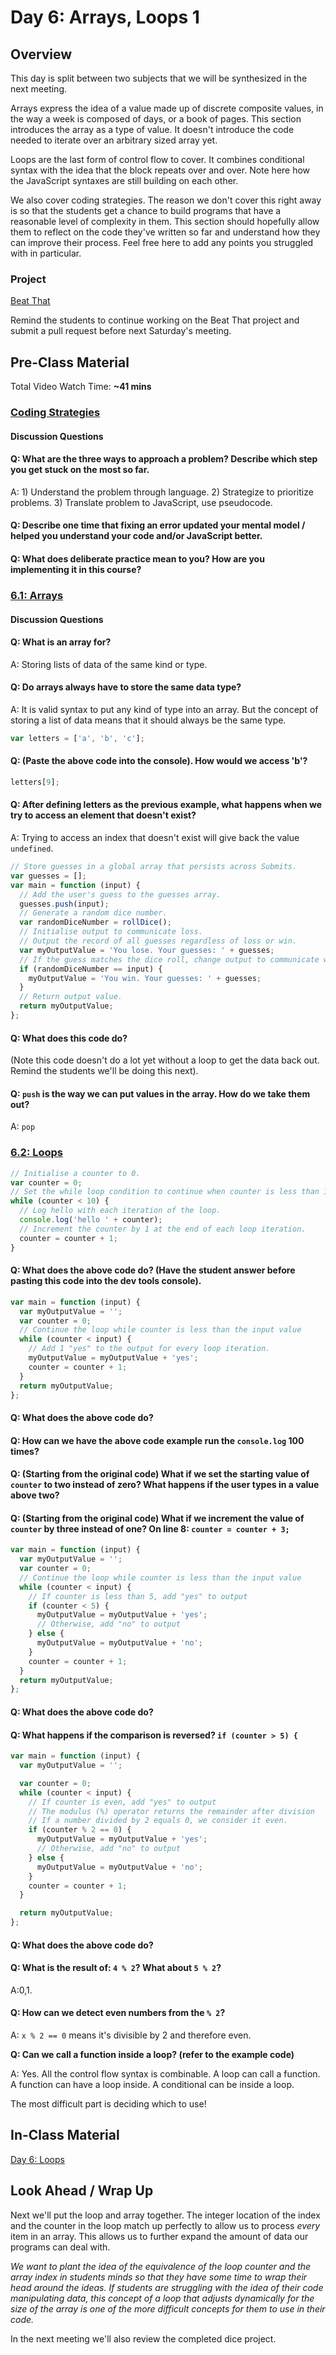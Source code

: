 # Day 6: Arrays, Loops 1

## Overview

This day is split between two subjects that we will be synthesized in the next meeting.

Arrays express the idea of a value made up of discrete composite values, in the way a week is composed of days, or a book of pages. This section introduces the array as a type of value. It doesn't introduce the code needed to iterate over an arbitrary sized array yet.

Loops are the last form of control flow to cover. It combines conditional syntax with the idea that the block repeats over and over. Note here how the JavaScript syntaxes are still building on each other.

We also cover coding strategies. The reason we don't cover this right away is so that the students get a chance to build programs that have a reasonable level of complexity in them. This section should hopefully allow them to reflect on the code they've written so far and understand how they can improve their process. Feel free here to add any points you struggled with in particular.

### Project

[Beat That](../projects/project-2-beat-that.md)

Remind the students to continue working on the Beat That project and submit a pull request before next Saturday's meeting.

## Pre-Class Material

Total Video Watch Time: **\~41 mins**

### [Coding Strategies](../course-logistics/tips-and-tricks/coding-strategies.md)

#### Discussion Questions

#### Q: What are the three ways to approach a problem? Describe which step you get stuck on the most so far.

A: 1) Understand the problem through language. 2) Strategize to prioritize problems. 3) Translate problem to JavaScript, use pseudocode.

#### Q: Describe one time that fixing an error updated your mental model / helped you understand your code and/or JavaScript better.

#### Q: What does deliberate practice mean to you? How are you implementing it in this course?

### [6.1: Arrays](../6-arrays-and-iteration/6.1-arrays.md)

#### Discussion Questions

#### Q: What is an array for?

A: Storing lists of data of the same kind or type.

#### Q: Do arrays always have to store the same data type?

A: It is valid syntax to put any kind of type into an array. But the concept of storing a list of data means that it should always be the same type.

```javascript
var letters = ['a', 'b', 'c'];
```

#### Q: (Paste the above code into the console). How would we access 'b'?

```javascript
letters[9];
```

#### Q: After defining letters as the previous example, what happens when we try to access an element that doesn't exist?

A: Trying to access an index that doesn't exist will give back the value `undefined`.

```javascript
// Store guesses in a global array that persists across Submits.
var guesses = [];
var main = function (input) {
  // Add the user's guess to the guesses array.
  guesses.push(input);
  // Generate a random dice number.
  var randomDiceNumber = rollDice();
  // Initialise output to communicate loss.
  // Output the record of all guesses regardless of loss or win.
  var myOutputValue = 'You lose. Your guesses: ' + guesses;
  // If the guess matches the dice roll, change output to communicate win.
  if (randomDiceNumber == input) {
    myOutputValue = 'You win. Your guesses: ' + guesses;
  }
  // Return output value.
  return myOutputValue;
};
```

#### Q: What does this code do?

(Note this code doesn't do a lot yet without a loop to get the data back out. Remind the students we'll be doing this next).

#### Q: `push` is the way we can put values in the array. How do we take them out?

A: `pop`

### [6.2: Loops](../6-arrays-and-iteration/6.2-loops.md)

```javascript
// Initialise a counter to 0.
var counter = 0;
// Set the while loop condition to continue when counter is less than 10.
while (counter < 10) {
  // Log hello with each iteration of the loop.
  console.log('hello ' + counter);
  // Increment the counter by 1 at the end of each loop iteration.
  counter = counter + 1;
}
```

#### Q: What does the above code do? (Have the student answer before pasting this code into the dev tools console).

```javascript
var main = function (input) {
  var myOutputValue = '';
  var counter = 0;
  // Continue the loop while counter is less than the input value
  while (counter < input) {
    // Add 1 "yes" to the output for every loop iteration.
    myOutputValue = myOutputValue + 'yes';
    counter = counter + 1;
  }
  return myOutputValue;
};
```

#### Q: What does the above code do?

#### Q: How can we have the above code example run the `console.log` 100 times?

#### Q: (Starting from the original code) What if we set the starting value of `counter` to two instead of zero? What happens if the user types in a value above two?

#### Q: (Starting from the original code) What if we increment the value of `counter` by three instead of one? On line 8: `counter = counter + 3;`

```javascript
var main = function (input) {
  var myOutputValue = '';
  var counter = 0;
  // Continue the loop while counter is less than the input value
  while (counter < input) {
    // If counter is less than 5, add "yes" to output
    if (counter < 5) {
      myOutputValue = myOutputValue + 'yes';
      // Otherwise, add "no" to output
    } else {
      myOutputValue = myOutputValue + 'no';
    }
    counter = counter + 1;
  }
  return myOutputValue;
};
```

#### Q: What does the above code do?

#### Q: What happens if the comparison is reversed? `if (counter > 5) {`

```javascript
var main = function (input) {
  var myOutputValue = '';

  var counter = 0;
  while (counter < input) {
    // If counter is even, add "yes" to output
    // The modulus (%) operator returns the remainder after division
    // If a number divided by 2 equals 0, we consider it even.
    if (counter % 2 == 0) {
      myOutputValue = myOutputValue + 'yes';
      // Otherwise, add "no" to output
    } else {
      myOutputValue = myOutputValue + 'no';
    }
    counter = counter + 1;
  }

  return myOutputValue;
};
```

#### Q: What does the above code do?

#### Q: What is the result of: `4 % 2`? What about `5 % 2`?

A:0,1.

#### Q: How can we detect even numbers from the `% 2`?

A: `x % 2 == 0` means it's divisible by 2 and therefore even.

**Q: Can we call a function inside a loop? (refer to the example code)**

A: Yes. All the control flow syntax is combinable. A loop can call a function. A function can have a loop inside. A conditional can be inside a loop.

The most difficult part is deciding which to use!

## In-Class Material

[Day 6: Loops](../in-class-exercises/day-6-loops.md)

## **Look Ahead / Wrap Up**

Next we'll put the loop and array together. The integer location of the index and the counter in the loop match up perfectly to allow us to process _every_ item in an array. This allows us to further expand the amount of data our programs can deal with.

_We want to plant the idea of the equivalence of the loop counter and the array index in students minds so that they have some time to wrap their head around the ideas. If students are struggling with the idea of their code manipulating data, this concept of a loop that adjusts dynamically for the size of the array is one of the more difficult concepts for them to use in their code._

In the next meeting we'll also review the completed dice project.
